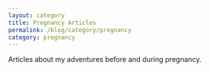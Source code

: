 ```yaml
---
layout: category
title: Pregnancy Articles
permalink: /blog/category/pregnancy
category: pregnancy
---
```


Articles about my adventures before and during pregnancy.

